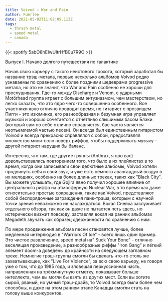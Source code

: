 ```yaml
---
title: Voivod — War and Pain
author: Fuerlee
date: 2021-05-02T11:02:09.113Z
tags:
  - thrash metal
  - speed metal
  - canada
---
```

{{< spotify 5abO8hEIwUltrHfB0u7R9O >}}

Выпуск I. Начало долгого путешествия по галактике



Начав свою карьеру с такого неистового грохота, который заработал бы название трэш-метала, первые несколько альбомов Voivod редко узнаваемы по сравнению с более поздними шедеврами progressive метала, но это не значит, что War and Pain особенно не хороши для прослушивания. Где-то между Discharge и Venom, с ударными Motörhead группа играет с большим энтузиазмом, чем мастерством, но легко сказать, что это ядро чего-то совершенно особенного. Все участники явно отлично проводят время, но гитарист с прозвищем Пигги - это изюминка, его разнообразная и безумная игра управляет музыкой и хорошо сочетается с отчётливо слышимым басом Блэки (который сам по себе отлично справляется, бас часто является неотъемлемой частью песен). Он всегда был единственным гитаристом Voivod и всегда прекрасно справлялся с собой, предоставляя множество мини-соло поверх риффов, чтобы поддерживать музыку – другой гитарист нарушил бы баланс.



Интересно, что там, где другие группы (Anthrax, я про вас) довольствовались повторением того, что было в их плейлистах в то время, когда они записывали свои дебютные альбомы, Voivod хотели продвинуть себя и свой звук, и уже есть немного авангардный воздух в их мелодиях, особенно на более длинных треках, таких как "Black City". Вы можете услышать, где Gojira явно получил хорошее влияние от центрального риффа на атмосферную Nuclear War, в то время как даже относительно простые сокращения, такие как Voivod, представляют собой беспорядочные заграждения панк-трэша, которым с научной точки зрения невозможно не наслаждаться. Вокал Снейка заслуживает отдельного обзора, так как он даже не пытается петь здесь, но истерически визжит повсюду, заставляя вокал на ранних альбомах Megadeth звучать как образец сдержанности по сравнению с ним.



По мере продвижения альбома песни становятся лучше, более медленная интерлюдия в "Warriors Of Ice" - всего лишь один пример. Это чистое развлечение, speed metal на" Suck Your Bone" - отлично веселящая произведение, а разнообразные риффы "Iron Gang" и лёгкий элемент doom-а доведены до крайности на следующем заглавном треке. Немногие трэш-группы смогли бы сделать что-то столь же захватывающее, как "Live For Violence", за всю свою карьеру, не говоря уже о том, что до 1985 года, и зловещая перкуссионная часть, направленная на трёхминутную отметку, показывает больше интеллекта, чем вы могли бы взять из других мест. Если вы хотите сырой, рваный, но умный трэш-драйв, то Voivod всегда были более чем способны, и даже на этом раннем этапе Канадцы смогли стать на голову выше конкурентов.
